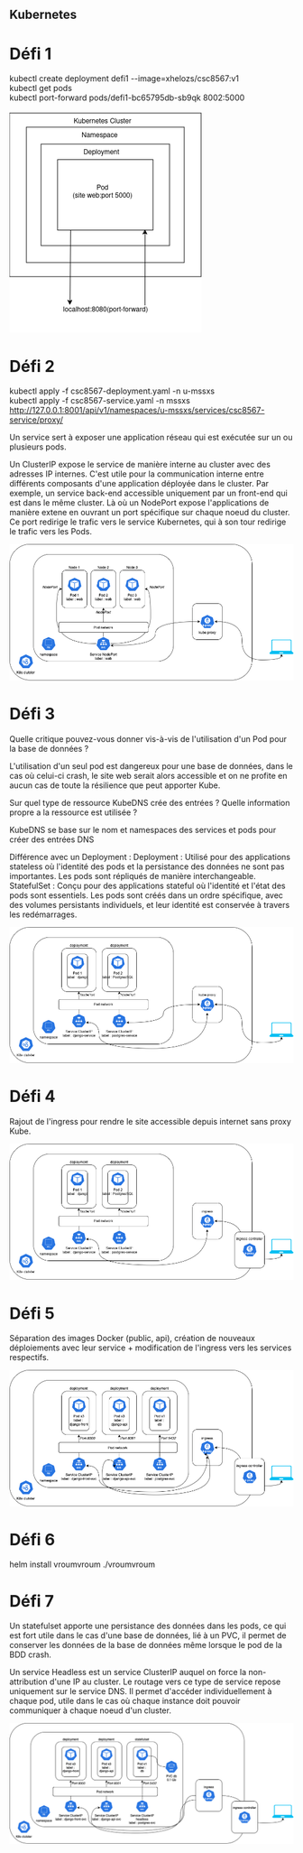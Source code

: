 ## Kubernetes

# Défi 1

kubectl create deployment defi1 --image=xhelozs/csc8567:v1  
kubectl get pods  
kubectl port-forward pods/defi1-bc65795db-sb9qk 8002:5000  

<img src="https://github.com/Shazbg/Antivol/blob/main/Shazir/defi-1/Schema_defi_1.png" alt="Défi 1">

# Défi 2

kubectl apply -f csc8567-deployment.yaml -n u-mssxs  
kubectl apply -f csc8567-service.yaml -n mssxs  
http://127.0.0.1:8001/api/v1/namespaces/u-mssxs/services/csc8567-service/proxy/    

Un service sert à exposer une application réseau qui est exécutée sur un ou plusieurs pods.   

Un ClusterIP expose le service de manière interne au cluster avec des adresses IP internes. C'est utile pour la communication interne entre différents composants d'une application déployée dans le cluster. Par exemple, un service back-end accessible uniquement par un front-end qui est dans le même cluster. Là où un NodePort expose l'applications de manière extene en ouvrant un port spécifique sur chaque noeud du cluster. Ce port redirige le trafic vers le service Kubernetes, qui à son tour redirige le trafic vers les Pods.

<img src="https://github.com/Shazbg/Antivol/blob/main/Shazir/defi-2/defi2.drawio.png?raw=true">

# Défi 3


Quelle critique pouvez-vous donner vis-à-vis de l'utilisation d'un Pod pour la base de données ?  

L'utilisation d'un seul pod est dangereux pour une base de données, dans le cas où celui-ci crash, le site web serait alors accessible et on ne profite en aucun cas de toute la résilience que peut apporter Kube.

Sur quel type de ressource KubeDNS crée des entrées ? Quelle information propre a la ressource est utilisée ?

KubeDNS se base sur le nom et namespaces des services et pods pour créer des entrées DNS 

Différence avec un Deployment :
Deployment : Utilisé pour des applications stateless où l'identité des pods et la persistance des données ne sont pas importantes. Les pods sont répliqués de manière interchangeable.
StatefulSet : Conçu pour des applications stateful où l'identité et l'état des pods sont essentiels. Les pods sont créés dans un ordre spécifique, avec des volumes persistants individuels, et leur identité est conservée à travers les redémarrages.

<img src="https://github.com/Shazbg/Antivol/blob/main/Shazir/defi-3/defi3.png?raw=true">

# Défi 4 

Rajout de l'ingress pour rendre le site accessible depuis internet sans proxy Kube.

<img src="https://github.com/Shazbg/Antivol/blob/main/Shazir/defi-4/defi4.png?raw=true">

# Défi 5

Séparation des images Docker (public, api), création de nouveaux déploiements avec leur service + modification de l'ingress vers les services respectifs.

<img src="https://github.com/Shazbg/Antivol/blob/main/Shazir/defi-5/defi5.drawio.png?raw=true">

# Défi 6 

helm install vroumvroum ./vroumvroum


# Défi 7 

Un statefulset apporte une persistance des données dans les pods, ce qui est fort utile dans le cas d'une base de données, lié à un PVC, il permet de conserver les données de la base de données même lorsque le pod de la BDD crash. 

Un service Headless est un service ClusterIP auquel on force la non-attribution d'une IP au cluster. Le routage vers ce type de service repose uniquement sur le service DNS. Il permet d'accéder individuellement à chaque pod, utile dans le cas où chaque instance doit pouvoir communiquer à chaque noeud d'un cluster.

<img src="https://github.com/Shazbg/Antivol/blob/main/Shazir/defi-7/defi7.drawio.png?raw=true">